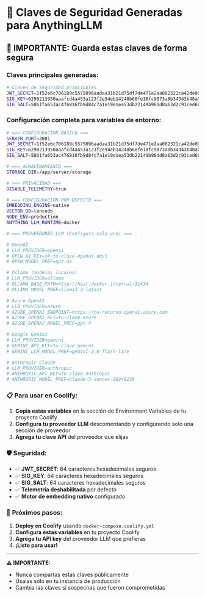 # 🔐 Claves de Seguridad Generadas para AnythingLLM

## 🚨 **IMPORTANTE: Guarda estas claves de forma segura**

### Claves principales generadas:

```bash
# Claves de seguridad principales
JWT_SECRET=1f52e6c706189c5575096aadaa31b21d75df7de471e2aa082321ca42de007fd0
SIG_KEY=6290213950aaafcd4a453a123f2e94eb14248b68fe18fc9073a8b34343b48a00
SIG_SALT=58b1fa653ac476816fb9d84c7a1e19e1ea53db22149b96dd8a63d2c93ced6844
```

### Configuración completa para variables de entorno:

```bash
# === CONFIGURACIÓN BÁSICA ===
SERVER_PORT=3001
JWT_SECRET=1f52e6c706189c5575096aadaa31b21d75df7de471e2aa082321ca42de007fd0
SIG_KEY=6290213950aaafcd4a453a123f2e94eb14248b68fe18fc9073a8b34343b48a00
SIG_SALT=58b1fa653ac476816fb9d84c7a1e19e1ea53db22149b96dd8a63d2c93ced6844

# === ALMACENAMIENTO ===
STORAGE_DIR=/app/server/storage

# === PRIVACIDAD ===
DISABLE_TELEMETRY=true

# === CONFIGURACIÓN POR DEFECTO ===
EMBEDDING_ENGINE=native
VECTOR_DB=lancedb
NODE_ENV=production
ANYTHING_LLM_RUNTIME=docker

# === PROVEEDORES LLM (Configura solo uno) ===

# OpenAI
# LLM_PROVIDER=openai
# OPEN_AI_KEY=sk-tu-clave-openai-aqui
# OPEN_MODEL_PREF=gpt-4o

# Ollama (modelos locales)
# LLM_PROVIDER=ollama
# OLLAMA_BASE_PATH=http://host.docker.internal:11434
# OLLAMA_MODEL_PREF=llama3.2:latest

# Azure OpenAI
# LLM_PROVIDER=azure
# AZURE_OPENAI_ENDPOINT=https://tu-recurso.openai.azure.com
# AZURE_OPENAI_KEY=tu-clave-azure
# AZURE_OPENAI_MODEL_PREF=gpt-4

# Google Gemini
# LLM_PROVIDER=gemini
# GEMINI_API_KEY=tu-clave-gemini
# GEMINI_LLM_MODEL_PREF=gemini-2.0-flash-lite

# Anthropic Claude
# LLM_PROVIDER=anthropic
# ANTHROPIC_API_KEY=tu-clave-anthropic
# ANTHROPIC_MODEL_PREF=claude-3-sonnet-20240229
```

### 📋 **Para usar en Coolify:**

1. **Copia estas variables** en la sección de Environment Variables de tu proyecto Coolify
2. **Configura tu proveedor LLM** descomentando y configurando solo una sección de proveedor
3. **Agrega tu clave API** del proveedor que elijas

### 🛡️ **Seguridad:**

- ✅ **JWT_SECRET**: 64 caracteres hexadecimales seguros
- ✅ **SIG_KEY**: 64 caracteres hexadecimales seguros  
- ✅ **SIG_SALT**: 64 caracteres hexadecimales seguros
- ✅ **Telemetría deshabilitada** por defecto
- ✅ **Motor de embedding nativo** configurado

### 🚀 **Próximos pasos:**

1. **Deploy en Coolify** usando `docker-compose.coolify.yml`
2. **Configura estas variables** en tu proyecto Coolify
3. **Agrega tu API key** del proveedor LLM que prefieras
4. **¡Listo para usar!**

---

**⚠️ IMPORTANTE:** 
- Nunca compartas estas claves públicamente
- Úsalas solo en tu instancia de producción
- Cambia las claves si sospechas que fueron comprometidas